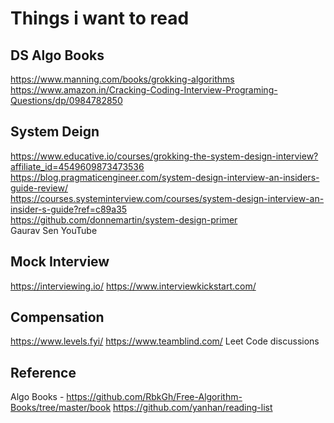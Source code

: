 # Things i want to read
## DS Algo Books
https://www.manning.com/books/grokking-algorithms 
https://www.amazon.in/Cracking-Coding-Interview-Programing-Questions/dp/0984782850 

## System Deign 
https://www.educative.io/courses/grokking-the-system-design-interview?affiliate_id=4549609873473536  
https://blog.pragmaticengineer.com/system-design-interview-an-insiders-guide-review/  
https://courses.systeminterview.com/courses/system-design-interview-an-insider-s-guide?ref=c89a35  
https://github.com/donnemartin/system-design-primer  
Gaurav Sen YouTube

## Mock Interview 
https://interviewing.io/ 
https://www.interviewkickstart.com/
## Compensation  
https://www.levels.fyi/
https://www.teamblind.com/
Leet Code discussions
## Reference 
Algo Books - https://github.com/RbkGh/Free-Algorithm-Books/tree/master/book
https://github.com/yanhan/reading-list

